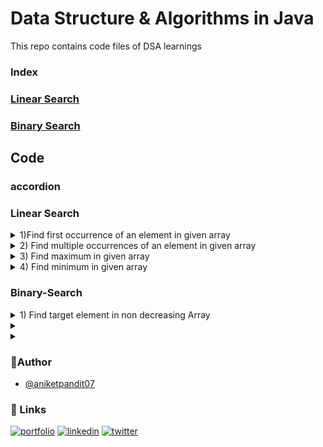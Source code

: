 
# Data Structure & Algorithms in Java

This repo contains code files of DSA learnings

### Index 

[<h3>Linear Search</h3>](#linear-search)

[<h3>Binary Search</h3>](#Binary-Search)


## Code

### accordion
### Linear Search
<!-- 1 -->
<details>
<summary>1)Find first occurrence of an element in given array</summary>

```java
public class LinearSearch {

    public static void main(String[] args) {
    int arr[]={2,3,6,3,2,24,7,9,54,44,444,22,23,55,65,44,33,3};
      linearSearch(arr, 3);

    }



    public static void linearSearch(int arr[], int target){
        int ans =-1;
        for (int i =0; i<arr.length;i++){
            if(arr[i]==target){
                ans =i;
                break;
        }
    }
        if(ans == -1){
            System.out.println("Element not found");
        }else{

        System.out.println("found element at pos "+ans);
        }
    }
}
```
</details>

<!-- 2 -->
<details>
<summary>2) Find multiple occurrences of an element in given array</summary>

```java
//code
// 2) Find multiple occurrences of an element in given array
public class LinearSearch2 {

    public static void main(String[] args) {
    int arr[]={2,3,6,3,2,24,7,9,54,44,444,22,23,55,65,44,33,3};
     
		 linearSearchMultiple(arr,3);
    }

 public static void linearSearchMultiple(int arr[], int target){

        int ans[]= new int[arr.length];
        int k =0;
        for (int i =0; i<arr.length;i++){
            if(arr[i]==target){
                ans[k] =i;
                k++;
            }
        }
        if(k == 0){
            System.out.println("Element not found");
        }else{
            for(int i= 0; i<k; i++)
            System.out.println("found element at pos "+ans[i]);
        }
    }

}

```
</details>

<!-- 3  -->
<details>
<summary>3) Find maximum in given array</summary>

```java
//code// 3) Find maximum in given array

public class LinearSearch3 {

    public static void main(String[] args) {
    int arr[]={2,3,6,3,2,24,7,9,54,44,444,22,23,55,65,44,33,3};

    findMax(arr);
      
    }

public static  void findMax(int arr[]){
//        int maxx = Integer.MIN_VALUE; //this is another method to calculate max. just compare element with min value
        int max= arr[0];
        for (int i = 0; i < arr.length; i++) {
            if(max<arr[i]){
                max =arr[i];
            }
        }
        System.out.println("maximum is "+max);
    }
}
```
</details>

<!-- 4 -->
<details>
<summary>4) Find minimum in given array</summary>

```java
//code
// 4) Find minimum in given array

public class LinearSearch4 {

    public static void main(String[] args) {
    int arr[]={2,3,6,3,2,24,7,9,54,44,444,22,23,55,65,44,33,3};

       findMinimum(arr);
    }

public static void findMinimum(int arr[]){
//        int minn = Integer.MAX_VALUE;
        int min = arr[0];
        for(int i =0; i<arr.length; i++){
            if(arr[i]<min){
                min=arr[i];
            }
        }
        System.out.println("Minimum is "+min);
    }


}

```
</details>

### Binary-Search
<!-- 1 -->
<details>
<summary>1) Find target element in non decreasing Array</summary>

```java
//code
public class BinarySearch1 {
    public static void main(String[] args) {
        //non-decreasing order
        int arr[] ={2,4,8,9,23,56,77,85};
        binarySearch(arr,56);

    }

public static void binarySearch(int arr[], int target){
        int ans =-1;
        int start = 0;
        int end = arr.length-1;


        while(start<=end){
            int mid = start + (end-start)/2;
            if(arr[mid]==target){
                ans = mid;
                break;
            } else if (arr[mid]<target) {
                start = mid+1;
            }else{
                end = mid-1;
            }
        }
        if(ans ==-1){
            System.out.println("element not found");
        }
        else{
            System.out.println(target+" found at index "+ans);
        }
    }
}
```
</details>



<details>
<summary></summary>

```java
//code

```
</details>

<details>
<summary></summary>

```java
//code

```
</details>

### 🗿Author

- [@aniketpandit07](https://www.github.com/aniketpandit07)

### 🔗 Links
[![portfolio](https://img.shields.io/badge/my_portfolio-000?style=for-the-badge&logo=ko-fi&logoColor=white)](https://aniketpandit07.github.io/portfolio-hub/)
[![linkedin](https://img.shields.io/badge/linkedin-0A66C2?style=for-the-badge&logo=linkedin&logoColor=white)](https://www.linkedin.com/in/aniket-pandit-7b1951201/)
[![twitter](https://img.shields.io/badge/twitter-1DA1F2?style=for-the-badge&logo=twitter&logoColor=white)](https://twitter.com/aniketpandit07)



